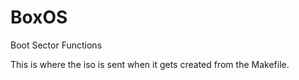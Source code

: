 # BoxOS
Boot Sector Functions

This is where the iso is sent when it gets created from the Makefile.
